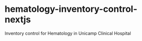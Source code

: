 # hematology-inventory-control-nextjs
Inventory control for Hematology in Unicamp Clinical Hospital
